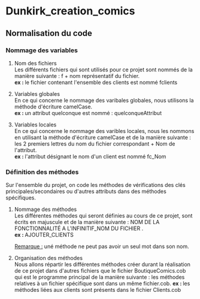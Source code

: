 # Dunkirk_creation_comics

## Normalisation du code

### Nommage des variables

1. Nom des fichiers <br>
    Les différents fichiers qui sont utilisés pour ce projet sont nommés de la manière suivante : f + nom représentatif du fichier. <br>
    <b> ex : </b> le fichier contenant l'ensemble des clients est nommé fclients

2. Variables globales  <br>
    En ce qui concerne le nommage des varibales globales, nous utilisons la méthode d'écriture camelCase. <br>
    <b> ex : </b> un attribut quelconque est nommé : quelconqueAttribut
 
 3. Variables locales <br>
    En ce qui concerne le nommage des varibles locales, nous les nommons en utilisant la méthode d'écriture camelCase et de la manière suivante : les 2 premiers lettres du nom du fichier correspondant + Nom de l'attribut. <br>
    <b> ex : </b> l'attribut désignant le nom d'un client est nommé fc_Nom
    
### Définition des méthodes
 
 Sur l'ensemble du projet, on code les méthodes de vérifications des clés principales/secondaires ou d'autres attributs dans des méthodes spécifiques. 

1. Nommage des méthodes <br>
    Les différentes méthodes qui seront définies au cours de ce projet, sont écrits en majuscule et de la manière suivante : NOM DE LA FONCTIONNALITÉ A L'INFINITIF_NOM DU FICHIER . <br>
    <b> ex : </b> AJOUTER_CLIENTS <br>
    
    <u>Remarque :</u> uné méthode ne peut pas avoir un seul mot dans son nom.

2. Organisation des méthodes <br>
    Nous allons répartir les différentes méthodes créer durant la réalisation de ce projet dans d'autres fichiers que le fichier BoutiqueComics.cob qui est le programme principal de la manière suivante : les méthodes relatives à un fichier spécifique sont dans un même fichier.cob.
    <b> ex : </b> les méthodes liées aux clients sont présents dans le fichier Clients.cob



